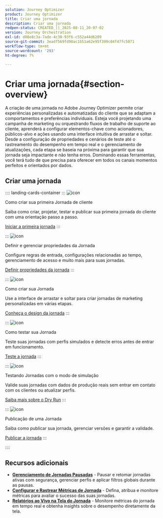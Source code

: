 ```yaml
---
solution: Journey Optimizer
product: Journey Optimizer
title: Criar uma jornada
description: Criar uma jornada
redpen-status: CREATED_||_2025-08-11_20-07-02
version: Journey Orchestration
exl-id: d08e8c3a-7ade-4c38-93f6-c552a44d6209
source-git-commit: 3eadf569fd98ac1b51a62e95f399c04f47fc5071
workflow-type: tm+mt
source-wordcount: '293'
ht-degree: 7%

---
```


# Criar uma jornada{#section-overview}

A criação de uma jornada no Adobe Journey Optimizer permite criar experiências personalizadas e automatizadas do cliente que se adaptam a comportamentos e preferências individuais. Esteja você projetando uma campanha de marketing ou orquestrando fluxos de trabalho de suporte ao cliente, aprenderá a configurar elementos-chave como acionadores, públicos-alvo e ações usando uma interface intuitiva de arrastar e soltar. Desde a configuração de propriedades e cenários de teste até o rastreamento do desempenho em tempo real e o gerenciamento de atualizações, cada etapa se baseia na próxima para garantir que sua jornada seja impactante e não tenha erros. Dominando essas ferramentas, você terá tudo de que precisa para oferecer em todos os canais momentos perfeitos e orientados por dados.

## Criar uma jornada

:::: landing-cards-container
:::
![icon](https://cdn.experienceleague.adobe.com/icons/circle-play.svg?lang=pt-BR)

Como criar sua primeira Jornada de cliente

Saiba como criar, projetar, testar e publicar sua primeira jornada do cliente com uma orientação passo a passo.

[Iniciar a primeira jornada](../using/building-journeys/journey-gs.md)
:::

:::
![icon](https://cdn.experienceleague.adobe.com/icons/gear.svg?lang=pt-BR)

Definir e gerenciar propriedades da Jornada

Configure regras de entrada, configurações relacionadas ao tempo, gerenciamento de acesso e muito mais para suas jornadas.

[Definir propriedades da jornada](../using/building-journeys/journey-properties.md)
:::

:::
![icon](https://cdn.experienceleague.adobe.com/icons/puzzle-piece.svg?lang=pt-BR)

Como criar sua Jornada

Use a interface de arrastar e soltar para criar jornadas de marketing personalizadas em várias etapas.

[Conheça o design da jornada](../using/building-journeys/using-the-journey-designer.md)
:::

:::
![icon](https://cdn.experienceleague.adobe.com/icons/list-check.svg?lang=pt-BR)

Como testar sua Jornada

Teste suas jornadas com perfis simulados e detecte erros antes de entrar em funcionamento.

[Teste a jornada](../using/building-journeys/testing-the-journey.md)
:::

:::
![icon](https://cdn.experienceleague.adobe.com/icons/screwdriver-wrench.svg?lang=pt-BR)

Testando Jornadas com o modo de simulação

Valide suas jornadas com dados de produção reais sem entrar em contato com os clientes ou atualizar perfis.

[Saiba mais sobre o Dry Run](../using/building-journeys/journey-dry-run.md)
:::

:::
![icon](https://cdn.experienceleague.adobe.com/icons/circle-play.svg?lang=pt-BR)

Publicação de uma Jornada

Saiba como publicar sua jornada, gerenciar versões e garantir a validade.

[Publicar a jornada](../using/building-journeys/publishing-the-journey.md)
:::

::::


## Recursos adicionais

- **[Gerenciamento de Jornadas Pausadas](../using/building-journeys/journey-pause.md)** - Pausar e retomar jornadas ativas com segurança, gerenciar perfis e aplicar filtros globais durante as pausas.
- **[Configurar e Rastrear Métricas de Jornada](../using/building-journeys/success-metrics.md)** - Defina, atribua e monitore métricas para avaliar o sucesso das suas jornadas.
- **[Relatórios ao Vivo na Tela do Jornada](../using/building-journeys/report-journey.md)** - Monitore métricas do jornada em tempo real e obtenha insights sobre o desempenho diretamente da tela.
